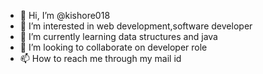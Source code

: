 - 👋 Hi, I’m @kishore018
- 👀 I’m interested in web development,software developer
- 🌱 I’m currently learning data structures and java
- 💞️ I’m looking to collaborate on developer role
- 📫 How to reach me through my mail id 

<!---
kishore018/kishore018 is a ✨ special ✨ repository because its `README.md` (this file) appears on your GitHub profile.
You can click the Preview link to take a look at your changes.
--->
